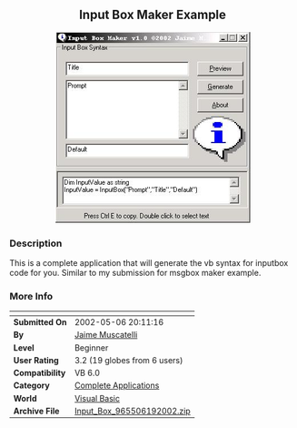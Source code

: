 ﻿<div align="center">

## Input Box Maker Example

<img src="PIC2002619145157190.jpg">
</div>

### Description

This is a complete application that will generate the vb syntax for inputbox code for you. Similar to my submission for msgbox maker example.
 
### More Info
 


<span>             |<span>
---                |---
**Submitted On**   |2002-05-06 20:11:16
**By**             |[Jaime Muscatelli](https://github.com/Planet-Source-Code/PSCIndex/blob/master/ByAuthor/jaime-muscatelli.md)
**Level**          |Beginner
**User Rating**    |3.2 (19 globes from 6 users)
**Compatibility**  |VB 6\.0
**Category**       |[Complete Applications](https://github.com/Planet-Source-Code/PSCIndex/blob/master/ByCategory/complete-applications__1-27.md)
**World**          |[Visual Basic](https://github.com/Planet-Source-Code/PSCIndex/blob/master/ByWorld/visual-basic.md)
**Archive File**   |[Input\_Box\_965506192002\.zip](https://github.com/Planet-Source-Code/jaime-muscatelli-input-box-maker-example__1-36032/archive/master.zip)








